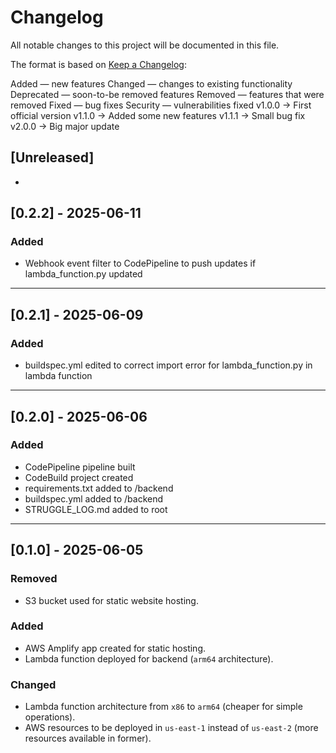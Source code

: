 # Changelog

All notable changes to this project will be documented in this file.

The format is based on [Keep a Changelog](https://keepachangelog.com/en/1.0.0/):

Added — new features
Changed — changes to existing functionality
Deprecated — soon-to-be removed features
Removed — features that were removed
Fixed — bug fixes
Security — vulnerabilities fixed
v1.0.0 → First official version
v1.1.0 → Added some new features
v1.1.1 → Small bug fix
v2.0.0 → Big major update


## [Unreleased]
- 

## [0.2.2] - 2025-06-11

### Added
- Webhook event filter to CodePipeline to push updates if lambda_function.py updated

---

## [0.2.1] - 2025-06-09

### Added
- buildspec.yml edited to correct import error for lambda_function.py in lambda function

---

## [0.2.0] - 2025-06-06

### Added
- CodePipeline pipeline built
- CodeBuild project created
- requirements.txt added to /backend
- buildspec.yml added to /backend
- STRUGGLE_LOG.md added to root


---

## [0.1.0] - 2025-06-05
### Removed
- S3 bucket used for static website hosting.

### Added
- AWS Amplify app created for static hosting.
- Lambda function deployed for backend (`arm64` architecture).

### Changed
- Lambda function architecture from `x86` to `arm64` (cheaper for simple operations).
- AWS resources to be deployed in `us-east-1` instead of `us-east-2` (more resources available in former).


